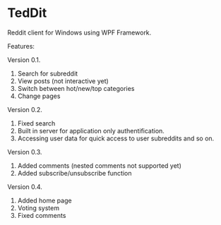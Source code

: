 # TedDit
Reddit client for Windows using WPF Framework.

Features:

Version 0.1.
1. Search for subreddit
2. View posts (not interactive yet)
3. Switch between hot/new/top categories
4. Change pages

Version 0.2.
1. Fixed search
2. Built in server for application only authentification.
3. Accessing user data for quick access to user subreddits and so on. 

Version 0.3.
1. Added comments (nested comments not supported yet)
2. Added subscribe/unsubscribe function

Version 0.4.
1. Added home page
2. Voting system
3. Fixed comments
